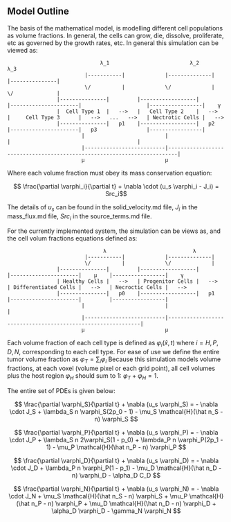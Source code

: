 
<h2> Model Outline </h2>

The basis of the mathematical model, is modelling different cell populations as volume fractions. In general, the cells can grow, die, dissolve, proliferate, etc as governed by the growth rates, etc. In general this simulation can be viewed as:

                                  λ_1                          λ_2                             λ_3
                             |-----------|             |--------------|                |---------------|
                             \/          |             \/             |                \/              |
                    |---------------|         |------------------|         |----------------------|                     |-----------------|    γ                           
                    |  Cell Type 1  |   -->   |   Cell Type 2    |   -->   |     Cell Type 3      |   -->   ...   -->   | Nectrotic Cells |   -->   
                    |---------------|   p1    |------------------|   p2    |----------------------|   p3                |-----------------|
                            |                          |                               |                                         |
                            |--------------------------|-------------------------------------------------------------------------|
                            μ                          μ


Where each volume fraction must obey its mass conservation equation:

$$  \frac{\partial \varphi_i}{\partial t} + \nabla \cdot (u_s \varphi_i - J_i) = Src_i$$

The details of $u_s$ can be found in the solid_velocity.md file, $J_i$ in the mass_flux.md file, $Src_i$ in the source_terms.md file.

For the currently implemented system, the simulation can be views as, and the cell volum fractions equations defined as:


                                   λ                            λ
                             |-----------|             |--------------|
                             \/          |             \/             |
                    |---------------|         |------------------|         |----------------------|    μ    |-----------------|    γ                           
                    | Healthy Cells |   -->   | Progenitor Cells |   -->   | Differentiated Cells |   -->   | Necroctic Cells |   -->
                    |---------------|   p0    |------------------|   p1    |----------------------|         |-----------------|
                            |                          |                                                             |
                            |--------------------------|-------------------------------------------------------------|
                            μ                          μ


Each volume fraction of each cell type is defined as $\varphi_i (\hat x, t)$ where $i = {H, P, D, N}$, corresponding to each cell type.
For ease of use we define the entire tumor volume fraction as $\varphi_T = \sum_i \varphi_i$
Because this simulation models volume fractions, at each voxel (volume pixel or each grid point), all cell volumes plus the host region $\varphi_H$ should sum to 1: $\varphi_T + \varphi_H = 1$.



The entire set of PDEs is given below:


$$
\frac{\partial \varphi_S}{\partial t} + \nabla (u_s \varphi_S) = - \nabla \cdot J_S + \lambda_S n \varphi_S(2p_0 - 1) - \mu_S \mathcal{H}(\hat n_S - n) \varphi_S
$$

$$
\frac{\partial \varphi_P}{\partial t} + \nabla (u_s \varphi_P) = - \nabla \cdot J_P + \lambda_S n 2\varphi_S(1 - p_0) + \lambda_P n \varphi_P(2p_1 - 1) - \mu_P \mathcal{H}(\hat n_P - n) \varphi_P
$$

$$
\frac{\partial \varphi_D}{\partial t} + \nabla (u_s \varphi_D) = - \nabla \cdot J_D + \lambda_P n \varphi_P(1 - p_1) - \mu_D \mathcal{H}(\hat n_D - n) \varphi_D - \alpha_D C_D
$$

$$
\frac{\partial \varphi_N}{\partial t} + \nabla (u_s \varphi_N) = - \nabla \cdot J_N + \mu_S \mathcal{H}(\hat n_S - n) \varphi_S + \mu_P \mathcal{H}(\hat n_P - n) \varphi_P + \mu_D \mathcal{H}(\hat n_D - n) \varphi_D + \alpha_D \varphi_D - \gamma_N \varphi_N
$$